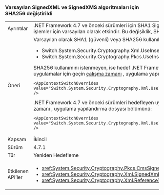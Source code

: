 ### <a name="default-signedxml-and-signedxms-algorithms-changed-to-sha256"></a>Varsayılan SignedXML ve SignedXMS algoritmaları için SHA256 değiştirildi

|   |   |
|---|---|
|Ayrıntılar|.NET Framework 4.7 ve önceki sürümleri için SHA1 SignedXML ve SignedCMS bazı işlemleri için varsayılan. .NET Framework 4.7.1 ile başlayarak, SHA256, bu işlemler için varsayılan olarak etkindir. Bu değişiklik, SHA1 artık güvenli olarak kabul edilir çünkü gereklidir.|
|Öneri|Varsayılan olarak SHA1 (güvenli) veya SHA256 kullanılıp kullanılmadığını denetlemek için iki yeni bağlam anahtar değer vardır:<ul><li>Switch.System.Security.Cryptography.Xml.UseInsecureHashAlgorithms</li><li>Switch.System.Security.Cryptography.Pkcs.UseInsecureHashAlgorithms</li></ul>SHA256 kullanımını istenmeyen, ise hedef .NET Framework 4.7.1 ve sonraki sürümlerde, varsayılan SHA1 için aşağıdaki yapılandırma ekleyerek geri yükleyebilirsiniz, uygulamalar için geçin [çalışma zamanı](~/docs/framework/configure-apps/file-schema/runtime/runtime-element.md) , uygulama yapılandırma bölümü Dosya:<pre><code class="lang-xml">&lt;AppContextSwitchOverrides value=&quot;Switch.System.Security.Cryptography.Xml.UseInsecureHashAlgorithms=true;Switch.System.Security.Cryptography.Pkcs.UseInsecureHashAlgorithms=true&quot; /&gt;&#13;&#10;</code></pre>.NET Framework 4.7 ve önceki sürümleri hedefleyen uygulamalar için aşağıdaki yapılandırma anahtarı için ekleyerek bu değişikliği veritabanına seçebilirsiniz [çalışma zamanı](~/docs/framework/configure-apps/file-schema/runtime/runtime-element.md) , uygulama yapılandırma dosyası bölümünü:<pre><code class="lang-xml">&lt;AppContextSwitchOverrides value=&quot;Switch.System.Security.Cryptography.Xml.UseInsecureHashAlgorithms=false;Switch.System.Security.Cryptography.Pkcs.UseInsecureHashAlgorithms=false&quot; /&gt;&#13;&#10;</code></pre>|
|Kapsam|İkincil|
|Sürüm|4.7.1|
|Tür|Yeniden Hedefleme|
|Etkilenen API’ler|<ul><li><xref:System.Security.Cryptography.Pkcs.CmsSigner?displayProperty=nameWithType></li><li><xref:System.Security.Cryptography.Xml.SignedXml?displayProperty=nameWithType></li><li><xref:System.Security.Cryptography.Xml.Reference?displayProperty=nameWithType></li></ul>|

